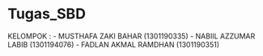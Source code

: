 # Tugas_SBD
KELOMPOK : - MUSTHAFA ZAKI BAHAR (1301190335)
           - NABIIL AZZUMAR LABIB (1301194076)
           - FADLAN AKMAL RAMDHAN (1301190351)
